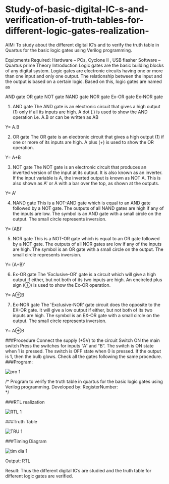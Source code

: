 # Study-of-basic-digital-IC-s-and-verification-of-truth-tables-for-different-logic-gates-realization-
 AIM:
To study about the different digital IC’s and to verify the truth table in Quartus for the basic logic gates using Verilog programming.

Equipments Required:
Hardware – PCs, Cyclone II , USB flasher
Software – Quartus prime
Theory
Introduction
Logic gates are the basic building blocks of any digital system. Logic gates are electronic circuits having one or more than one input and only one output. The relationship between the input and the output is based on a certain logic. Based on this, logic gates are named as

AND gate
OR gate
NOT gate
NAND gate
NOR gate
Ex-OR gate
Ex-NOR gate
1) AND gate
The AND gate is an electronic circuit that gives a high output (1) only if all its inputs are high. A dot (.) is used to show the AND operation i.e. A.B or can be written as AB

Y= A.B

2) OR gate
The OR gate is an electronic circuit that gives a high output (1) if one or more of its inputs are high. A plus (+) is used to show the OR operation.

Y= A+B

3) NOT gate
The NOT gate is an electronic circuit that produces an inverted version of the input at its output. It is also known as an inverter. If the input variable is A, the inverted output is known as NOT A. This is also shown as A' or A with a bar over the top, as shown at the outputs.

Y= A'

4) NAND gate
This is a NOT-AND gate which is equal to an AND gate followed by a NOT gate. The outputs of all NAND gates are high if any of the inputs are low. The symbol is an AND gate with a small circle on the output. The small circle represents inversion.

Y= (AB)’

5) NOR gate
This is a NOT-OR gate which is equal to an OR gate followed by a NOT gate. The outputs of all NOR gates are low if any of the inputs are high. The symbol is an OR gate with a small circle on the output. The small circle represents inversion.

Y= (A+B)’

6) Ex-OR gate
The 'Exclusive-OR' gate is a circuit which will give a high output if either, but not both of its two inputs are high. An encircled plus sign (⊕) is used to show the Ex-OR operation.

Y= A⊕B

7) Ex-NOR gate
The 'Exclusive-NOR' gate circuit does the opposite to the EX-OR gate. It will give a low output if either, but not both of its two inputs are high. The symbol is an EX-OR gate with a small circle on the output. The small circle represents inversion.

Y= A⊕B

###Procedure
Connect the supply (+5V) to the circuit
Switch ON the main switch
Press the switches for inputs “A” and “B”. The switch is ON state when 1 is pressed. The switch is OFF state when 0 is pressed.
If the output is 1, then the bulb glows.
Check all the gates following the same procedure.
###Program:

![pro 1](https://github.com/PRAJAN-23013995/Study-of-basic-digital-IC-s-and-verification-of-truth-tables-for-different-logic-gates-realization-/assets/150313345/25523a9c-e920-4ce5-83dc-5c2eefb114c9)

/*
Program to verify the truth table in quartus for the basic logic gates using Verilog programming.
Developed by: 
RegisterNumber:  
*/
 
###RTL realization

![RTL 1](https://github.com/PRAJAN-23013995/Study-of-basic-digital-IC-s-and-verification-of-truth-tables-for-different-logic-gates-realization-/assets/150313345/9e3c8a02-d0df-4c20-80f9-24b35d1a3053)

###Truth Table 

![TRU 1](https://github.com/PRAJAN-23013995/Study-of-basic-digital-IC-s-and-verification-of-truth-tables-for-different-logic-gates-realization-/assets/150313345/9f8fa46f-0da1-4d12-87ae-fd93c629f601)

###Timing Diagram

![tim dia 1](https://github.com/PRAJAN-23013995/Study-of-basic-digital-IC-s-and-verification-of-truth-tables-for-different-logic-gates-realization-/assets/150313345/e99a8d82-0af9-491a-8400-18cdb61a495d)

Output:
RTL

Result:
Thus the different digital IC’s are studied and the truth table for different logic gates are verified.

